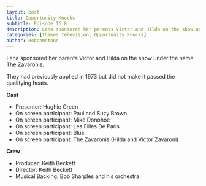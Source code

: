 ```yaml
---
layout: post
title: Opportunity Knocks
subtitle: Episode 16.8 
description: Lena sponsored her parents Victor and Hilda on the show under the name The Zavaronis.
categories: [Thames Television, Opportunity Knocks]
author: Robcamstone
---
```


Lena sponsored her parents Victor and Hilda on the show under the name The Zavaronis.

They had previously applied in 1973 but did not make it passed the qualifying heats.

**Cast**
* Presenter: Hughie Green
* On screen participant: Paul and Suzy Brown
* On screen participant: Mike Donohoe
* On screen participant: Les Filles De Paris
* On screen participant: Blue
* On screen participant: The Zavaronis (Hilda and Victor Zavaroni)

**Crew**
* Producer: Keith Beckett
* Director: Keith Beckett
* Musical Backing: Bob Sharples and his orchestra
